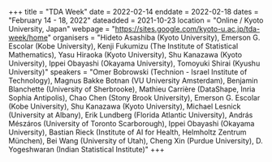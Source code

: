 +++
title = "TDA Week"
date = 2022-02-14
enddate = 2022-02-18
dates = "February 14 - 18, 2022"
dateadded = 2021-10-23
location = "Online / Kyoto University, Japan"
webpage = "https://sites.google.com/kyoto-u.ac.jp/tda-week/home"
organisers = "Hideto Asashiba (Kyoto University), Emerson G. Escolar (Kobe University), Kenji Fukumizu (The Institute of Statistical Mathematics), Yasu Hiraoka (Kyoto University), Shu Kanazawa (Kyoto University), Ippei Obayashi (Okayama University), Tomoyuki Shirai (Kyushu University)"
speakers = "Omer Bobrowski (Technion - Israel Institute of Technology), Magnus Bakke Botnan (VU University Amsterdam), Benjamin Blanchette (University of Sherbrooke), Mathieu Carrière (DataShape, Inria Sophia Antipolis), Chao Chen (Stony Brook University), Emerson G. Escolar (Kobe University), Shu Kanazawa (Kyoto University), Michael Lesnick (University at Albany), Erik Lundberg (Florida Atlantic University), András Mészáros (University of Toronto Scarborough), Ippei Obayashi (Okayama University), Bastian Rieck (Institute of AI for Health, Helmholtz Zentrum München), Bei Wang (University of Utah), Cheng Xin (Purdue University), D. Yogeshwaran (Indian Statistical Institute)"
+++

